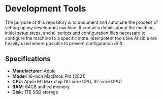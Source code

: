 # Development Tools

The purpose of this repository is to document and automate the process of
setting up my developmnt machine. It contains details about the machine, initial
setup steps, and all scripts and configuration files necessary to configure the
machine to a specific state. Idempotent tools like Ansible are heavily used
where possible to prevent configuration drift. 

## Specifications

* **Manufacturer**: Apple
* **Model**: 16-inch MacBook Pro (2021)
* **CPU**: Apple M1 Max chip (10-core CPU, 32-core GPU)
* **RAM**: 64GB unified memory
* **Disk**: 1TB SSD storage